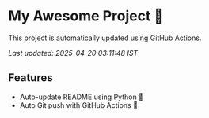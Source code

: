 # My Awesome Project 🚀

This project is automatically updated using GitHub Actions.

_Last updated: 2025-04-20 03:11:48 IST_

## Features
- Auto-update README using Python 🐍
- Auto Git push with GitHub Actions 🤖
